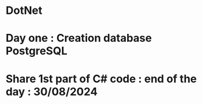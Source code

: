 # DotNet
# Day one : Creation database PostgreSQL
# Share 1st part of C# code : end of the day : 30/08/2024
